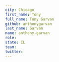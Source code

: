 ```yaml
---
city: Chicago
first_name: Tony
full_name: Tony Garvan
github: anthonygarvan
last_name: Garvan
name: anthony-garvan
role:
state: IL
team:
twitter:
---
```

